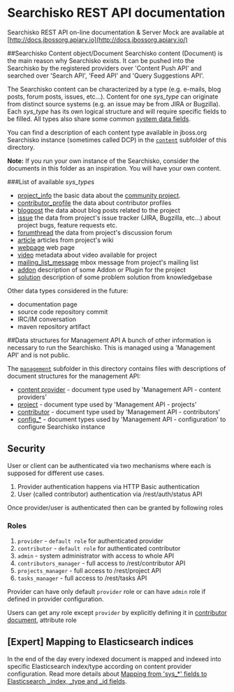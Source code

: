 Searchisko REST API documentation
=================================

Searchisko REST API on-line documentation & Server Mock are available at [http://docs.jbossorg.apiary.io](http://docs.jbossorg.apiary.io/)

##Searchisko Content object/Document
Searchisko content (Document) is the main reason why Searchisko exists. It can be pushed into the Searchisko by the 
registered providers over 'Content Push API' and searched over 'Search API', 'Feed API' and 'Query Suggestions API'.

The Searchisko content can be characterized by a type (e.g. e-mails, blog posts, forum 
posts, issues, etc...). Content for one *sys_type* can originate from distinct source
systems (e.g. an issue may be from JIRA or Bugzilla). 
Each *sys_type* has its own logical structure and will require specific fields
to be filled. All types also share some common [system data fields](content/dcp_content_object.md).

You can find a description of each content type available in jboss.org Searchisko instance (sometimes called DCP) in the
[`content`](content) subfolder of this directory.

**Note:** If you run your own instance of the Searchisko, consider the documents in this folder 
as an inspiration. You will have your own content.

###List of available *sys_type*s

+ [project_info](content/project_info.md) the basic data about the [community project](https://www.jboss.org/projects.html). 
+ [contributor_profile](content/contributor_profile.md) the data about contributor profiles
+ [blogpost](content/blogpost.md) the data about blog posts related to the project
+ [issue](content/issue.md) the data from project's issue tracker (JIRA, Bugzilla, 
  etc...) about project bugs, feature requests etc.
+ [forumthread](content/forumthread.md) the data from project's discussion forum
+ [article](content/article.md) articles from project's wiki
+ [webpage](content/webpage.md) web page
+ [video](content/video.md) metadata about video available for project
+ [mailing_list_message](content/mailing_list_message.md) mbox message from project's mailing list
+ [addon](content/addon.md) description of some Addon or Plugin for the project
+ [solution](content/solution.md) description of some problem solution from knowledgebase

Other data types considered in the future:

+ documentation page
+ source code repository commit
+ IRC/IM conversation
+ maven repository artifact

##Data structures for Management API
A bunch of other information is necessary to run the Searchisko. This is managed using a 'Management API' and is not public.
 
The [`management`](management) subfolder in this directory contains files with 
descriptions of document structures for the management API:

+ [content provider](management/content_provider.md) - document type used by 'Management API - content providers'
+ [project](management/project.md) - document type used by 'Management API - projects'
+ [contributor](management/contributor.md) - document type used by 'Management API - contributors'
+ [config_*](management)  - document types used by 'Management API - configuration' to configure Searchisko instance

## Security
User or client can be authenticated via two mechanisms where each is supposed for different use cases.

1. Provider authentication happens via HTTP Basic authentication
2. User (called contributor) authentication via /rest/auth/status API

Once provider/user is authenticated then can be granted by following roles

### Roles
1. `provider` - `default role` for authenticated provider
2. `contributor` - `default role` for authenticated contributor
3. `admin` - system administrator with access to whole API
4. `contributors_manager` - full access to /rest/contributor API
5. `projects_manager` - full access to /rest/project API
6. `tasks_manager` - full access to /rest/tasks API

Provider can have only default `provider` role or can have `admin` role if defined in provider configuration.

Users can get any role except `provider` by explicitly defining it in [contributor document](management/contributor.md), attribute role


## [Expert] Mapping to Elasticsearch indices

In the end of the day every indexed document is mapped and indexed into specific Elasticsearch index/type according on content provider configuration. Read more details about [Mapping from 'sys\_*' fields to Elasticsearch \_index, \_type and \_id fields](sys_fields_to_es_fields_mapping.md).


